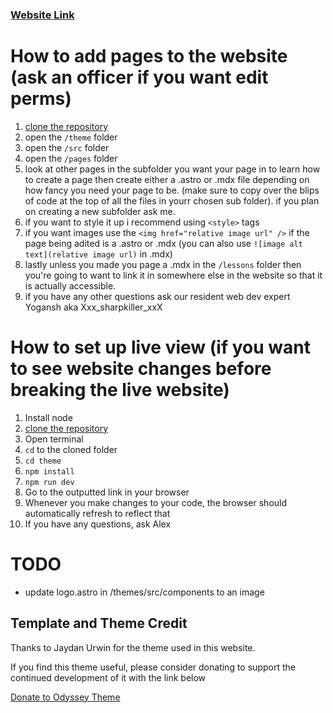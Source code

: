 ### [Website Link](https://westwoodgamedev.github.io/)
# How to add pages to the website (ask an officer if you want edit perms)
1. [clone the repository](https://docs.github.com/en/repositories/creating-and-managing-repositories/cloning-a-repository)
2. open the ```/theme``` folder
3. open the ```/src``` folder
4. open the ```/pages``` folder
5. look at other pages in the subfolder you want your page in to learn how to create a page then create either a .astro or .mdx file depending on how fancy you need your page to be. (make sure to copy over the blips of code at the top of all the files in yourr chosen sub folder). if you plan on creating a new subfolder ask me.
6. if you want to style it up i recommend using ```<style>``` tags
7. if you want images use the ```<img href="relative image url" />``` if the page being adited is a .astro or .mdx (you can also use ```![image alt text](relative image url)``` in .mdx)
8. lastly unless you made you page a .mdx in the ```/lessons``` folder then you're going to want to link it in somewhere else in the website so that it is actually accessible.
9. if you have any other questions ask our resident web dev expert Yogansh aka Xxx_sharpkiller_xxX

# How to set up live view (if you want to see website changes before breaking the live website)
1. Install node
2. [clone the repository](https://docs.github.com/en/repositories/creating-and-managing-repositories/cloning-a-repository)
3. Open terminal
4. ```cd``` to the cloned folder
5. ```cd theme```
6. ```npm install```
7. ```npm run dev```
8. Go to the outputted link in your browser
9. Whenever you make changes to your code, the browser should automatically refresh to reflect that
10. If you have any questions, ask Alex

# TODO
- update logo.astro in /themes/src/components to an image



## Template and Theme Credit

Thanks to Jaydan Urwin for the theme used in this website.

If you find this theme useful, please consider donating to support the continued development of it with the link below

[Donate to Odyssey Theme](https://littlesticks.lemonsqueezy.com/checkout?cart=1b9b09ef-0511-41ca-b94e-d6c6c4fde36e)
